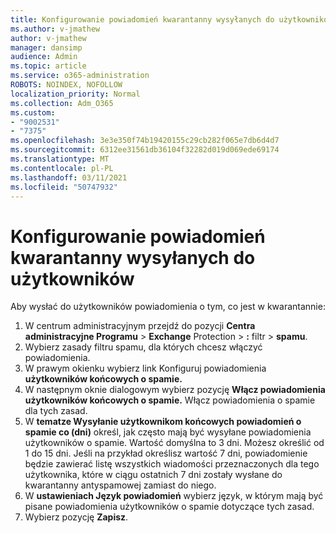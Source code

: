 ```yaml
---
title: Konfigurowanie powiadomień kwarantanny wysyłanych do użytkowników
ms.author: v-jmathew
author: v-jmathew
manager: dansimp
audience: Admin
ms.topic: article
ms.service: o365-administration
ROBOTS: NOINDEX, NOFOLLOW
localization_priority: Normal
ms.collection: Adm_O365
ms.custom:
- "9002531"
- "7375"
ms.openlocfilehash: 3e3e350f74b19420155c29cb282f065e7db6d4d7
ms.sourcegitcommit: 6312ee31561db36104f32282d019d069ede69174
ms.translationtype: MT
ms.contentlocale: pl-PL
ms.lasthandoff: 03/11/2021
ms.locfileid: "50747932"
---
```

# <a name="configure-quarantine-notifications-sent-to-users"></a>Konfigurowanie powiadomień kwarantanny wysyłanych do użytkowników

Aby wysłać do użytkowników powiadomienia o tym, co jest w kwarantannie:

1. W centrum administracyjnym przejdź do pozycji **Centra administracyjne Programu**  >  **Exchange** Protection  >  **:** filtr  >  **spamu**.
2. Wybierz zasady filtru spamu, dla których chcesz włączyć powiadomienia.
3. W prawym okienku wybierz link Konfiguruj powiadomienia **użytkowników końcowych o spamie.**
4. W następnym oknie dialogowym wybierz pozycję **Włącz powiadomienia użytkowników końcowych o spamie.** Włącz powiadomienia o spamie dla tych zasad.
5. W **tematze Wysyłanie użytkownikom końcowych powiadomień o spamie co (dni)** określ, jak często mają być wysyłane powiadomienia użytkowników o spamie. Wartość domyślna to 3 dni. Możesz określić od 1 do 15 dni. Jeśli na przykład określisz wartość 7 dni, powiadomienie będzie zawierać listę wszystkich wiadomości przeznaczonych dla tego użytkownika, które w ciągu ostatnich 7 dni zostały wysłane do kwarantanny antyspamowej zamiast do niego.
6. W **ustawieniach Język powiadomień** wybierz język, w którym mają być pisane powiadomienia użytkowników o spamie dotyczące tych zasad.
7. Wybierz pozycję **Zapisz**.
